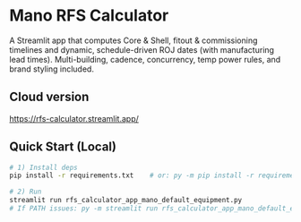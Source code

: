 # Mano RFS Calculator

A Streamlit app that computes Core & Shell, fitout & commissioning timelines and dynamic, schedule-driven ROJ dates (with manufacturing lead times). Multi-building, cadence, concurrency, temp power rules, and brand styling included.

## Cloud version
https://rfs-calculator.streamlit.app/

## Quick Start (Local)

```bash
# 1) Install deps
pip install -r requirements.txt    # or: py -m pip install -r requirements.txt

# 2) Run
streamlit run rfs_calculator_app_mano_default_equipment.py
# If PATH issues: py -m streamlit run rfs_calculator_app_mano_default_equipment.py

